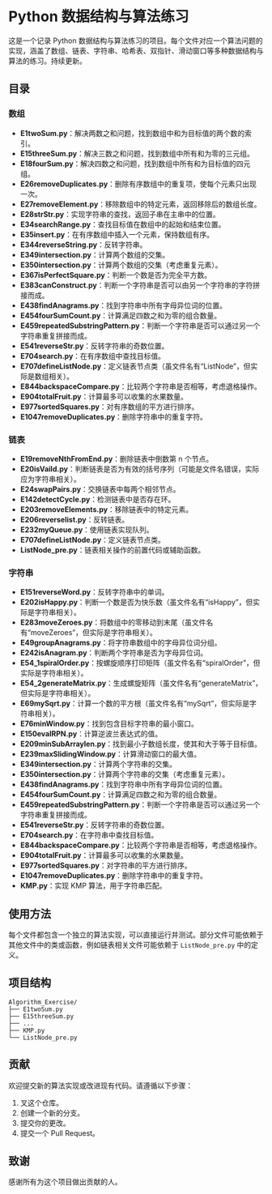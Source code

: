 # Python 数据结构与算法练习

这是一个记录 Python 数据结构与算法练习的项目。每个文件对应一个算法问题的实现，涵盖了数组、链表、字符串、哈希表、双指针、滑动窗口等多种数据结构与算法的练习。持续更新。

## 目录

### 数组
- **E1twoSum.py**：解决两数之和问题，找到数组中和为目标值的两个数的索引。
- **E15threeSum.py**：解决三数之和问题，找到数组中所有和为零的三元组。
- **E18fourSum.py**：解决四数之和问题，找到数组中所有和为目标值的四元组。
- **E26removeDuplicates.py**：删除有序数组中的重复项，使每个元素只出现一次。
- **E27removeElement.py**：移除数组中的特定元素，返回移除后的数组长度。
- **E28strStr.py**：实现字符串的查找，返回子串在主串中的位置。
- **E34searchRange.py**：查找目标值在数组中的起始和结束位置。
- **E35insert.py**：在有序数组中插入一个元素，保持数组有序。
- **E344reverseString.py**：反转字符串。
- **E349intersection.py**：计算两个数组的交集。
- **E350intersection.py**：计算两个数组的交集（考虑重复元素）。
- **E367isPerfectSquare.py**：判断一个数是否为完全平方数。
- **E383canConstruct.py**：判断一个字符串是否可以由另一个字符串的字符拼接而成。
- **E438findAnagrams.py**：找到字符串中所有字母异位词的位置。
- **E454fourSumCount.py**：计算满足四数之和为零的组合数量。
- **E459repeatedSubstringPattern.py**：判断一个字符串是否可以通过另一个字符串重复拼接而成。
- **E541reverseStr.py**：反转字符串的奇数位置。
- **E704search.py**：在有序数组中查找目标值。
- **E707defineListNode.py**：定义链表节点类（虽文件名有“ListNode”，但实际是数组相关）。
- **E844backspaceCompare.py**：比较两个字符串是否相等，考虑退格操作。
- **E904totalFruit.py**：计算最多可以收集的水果数量。
- **E977sortedSquares.py**：对有序数组的平方进行排序。
- **E1047removeDuplicates.py**：删除字符串中的重复字符。

### 链表
- **E19removeNthFromEnd.py**：删除链表中倒数第 n 个节点。
- **E20isVaild.py**：判断链表是否为有效的括号序列（可能是文件名错误，实际应为字符串相关）。
- **E24swapPairs.py**：交换链表中每两个相邻节点。
- **E142detectCycle.py**：检测链表中是否存在环。
- **E203removeElements.py**：移除链表中的特定元素。
- **E206reverselist.py**：反转链表。
- **E232myQueue.py**：使用链表实现队列。
- **E707defineListNode.py**：定义链表节点类。
- **ListNode_pre.py**：链表相关操作的前置代码或辅助函数。

### 字符串
- **E151reverseWord.py**：反转字符串中的单词。
- **E202isHappy.py**：判断一个数是否为快乐数（虽文件名有“isHappy”，但实际是字符串相关）。
- **E283moveZeroes.py**：将数组中的零移动到末尾（虽文件名有“moveZeroes”，但实际是字符串相关）。
- **E49groupAnagrams.py**：将字符串数组中的字母异位词分组。
- **E242isAnagram.py**：判断两个字符串是否为字母异位词。
- **E54_1spiralOrder.py**：按螺旋顺序打印矩阵（虽文件名有“spiralOrder”，但实际是字符串相关）。
- **E54_2generateMatrix.py**：生成螺旋矩阵（虽文件名有“generateMatrix”，但实际是字符串相关）。
- **E69mySqrt.py**：计算一个数的平方根（虽文件名有“mySqrt”，但实际是字符串相关）。
- **E76minWindow.py**：找到包含目标字符串的最小窗口。
- **E150evalRPN.py**：计算逆波兰表达式的值。
- **E209minSubArraylen.py**：找到最小子数组长度，使其和大于等于目标值。
- **E239maxSlidingWindow.py**：计算滑动窗口的最大值。
- **E349intersection.py**：计算两个字符串的交集。
- **E350intersection.py**：计算两个字符串的交集（考虑重复元素）。
- **E438findAnagrams.py**：找到字符串中所有字母异位词的位置。
- **E454fourSumCount.py**：计算满足四数之和为零的组合数量。
- **E459repeatedSubstringPattern.py**：判断一个字符串是否可以通过另一个字符串重复拼接而成。
- **E541reverseStr.py**：反转字符串的奇数位置。
- **E704search.py**：在字符串中查找目标值。
- **E844backspaceCompare.py**：比较两个字符串是否相等，考虑退格操作。
- **E904totalFruit.py**：计算最多可以收集的水果数量。
- **E977sortedSquares.py**：对字符串的平方进行排序。
- **E1047removeDuplicates.py**：删除字符串中的重复字符。
- **KMP.py**：实现 KMP 算法，用于字符串匹配。

## 使用方法
每个文件都包含一个独立的算法实现，可以直接运行并测试。部分文件可能依赖于其他文件中的类或函数，例如链表相关文件可能依赖于 `ListNode_pre.py` 中的定义。

## 项目结构
```
Algorithm_Exercise/
├── E1twoSum.py
├── E15threeSum.py
├── ...
├── KMP.py
└── ListNode_pre.py
```

## 贡献
欢迎提交新的算法实现或改进现有代码。请遵循以下步骤：
1. 叉这个仓库。
2. 创建一个新的分支。
3. 提交你的更改。
4. 提交一个 Pull Request。

## 致谢
感谢所有为这个项目做出贡献的人。
